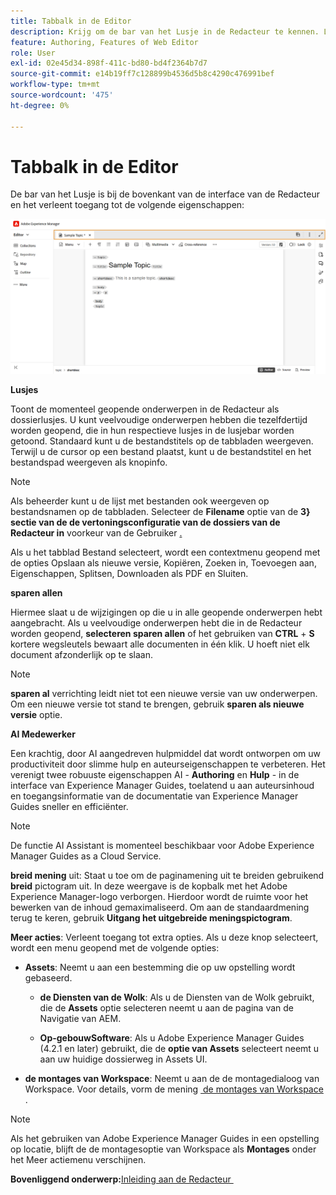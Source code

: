 ```yaml
---
title: Tabbalk in de Editor
description: Krijg om de bar van het Lusje in de Redacteur te kennen. Leer meer over de Editor-interface en -functies in Adobe Experience Manager Guides.
feature: Authoring, Features of Web Editor
role: User
exl-id: 02e45d34-898f-411c-bd80-bd4f2364b7d7
source-git-commit: e14b19ff7c128899b4536d5b8c4290c476991bef
workflow-type: tm+mt
source-wordcount: '475'
ht-degree: 0%

---
```


# Tabbalk in de Editor

De bar van het Lusje is bij de bovenkant van de interface van de Redacteur en het verleent toegang tot de volgende eigenschappen:

![](./images/web-editor-tab-bar.png)

**Lusjes**

Toont de momenteel geopende onderwerpen in de Redacteur als dossierlusjes. U kunt veelvoudige onderwerpen hebben die tezelfdertijd worden geopend, die in hun respectieve lusjes in de lusjebar worden getoond. Standaard kunt u de bestandstitels op de tabbladen weergeven. Terwijl u de cursor op een bestand plaatst, kunt u de bestandstitel en het bestandspad weergeven als knopinfo.

>[!NOTE]
>
> Als beheerder kunt u de lijst met bestanden ook weergeven op bestandsnamen op de tabbladen. Selecteer de **Filename** optie van de **3&rbrace; sectie van de de vertoningsconfiguratie van de dossiers van de Redacteur in** voorkeur van de Gebruiker [.](./intro-home-page.md#user-preferences)

Als u het tabblad Bestand selecteert, wordt een contextmenu geopend met de opties Opslaan als nieuwe versie, Kopiëren, Zoeken in, Toevoegen aan, Eigenschappen, Splitsen, Downloaden als PDF en Sluiten.

**sparen allen**

Hiermee slaat u de wijzigingen op die u in alle geopende onderwerpen hebt aangebracht. Als u veelvoudige onderwerpen hebt die in de Redacteur worden geopend, **selecteren sparen allen** of het gebruiken van **CTRL** + **S** kortere wegsleutels bewaart alle documenten in één klik. U hoeft niet elk document afzonderlijk op te slaan.

>[!NOTE]
>
> **sparen al** verrichting leidt niet tot een nieuwe versie van uw onderwerpen. Om een nieuwe versie tot stand te brengen, gebruik **sparen als nieuwe versie** optie.

**AI Medewerker**

Een krachtig, door AI aangedreven hulpmiddel dat wordt ontworpen om uw productiviteit door slimme hulp en auteurseigenschappen te verbeteren. Het verenigt twee robuuste eigenschappen AI - **Authoring** en **Hulp** - in de interface van Experience Manager Guides, toelatend u aan auteursinhoud en toegangsinformatie van de documentatie van Experience Manager Guides sneller en efficiënter.

>[!NOTE]
>
> De functie AI Assistant is momenteel beschikbaar voor Adobe Experience Manager Guides as a Cloud Service.

**breid mening** uit: Staat u toe om de paginamening uit te breiden gebruikend **breid** pictogram uit. In deze weergave is de kopbalk met het Adobe Experience Manager-logo verborgen. Hierdoor wordt de ruimte voor het bewerken van de inhoud gemaximaliseerd. Om aan de standaardmening terug te keren, gebruik **Uitgang het uitgebreide meningspictogram**.

**Meer acties**: Verleent toegang tot extra opties. Als u deze knop selecteert, wordt een menu geopend met de volgende opties:

- **Assets**: Neemt u aan een bestemming die op uw opstelling wordt gebaseerd.
   - **de Diensten van de Wolk**: Als u de Diensten van de Wolk gebruikt, die de **Assets** optie selecteren neemt u aan de pagina van de Navigatie van AEM.

   - **Op-gebouwSoftware**: Als u Adobe Experience Manager Guides (4.2.1 en later) gebruikt, die de **optie van Assets** selecteert neemt u aan uw huidige dossierweg in Assets UI.
- **de montages van Workspace**: Neemt u aan de de montagedialoog van Workspace. Voor details, vorm de mening [&#x200B; de montages van Workspace &#x200B;](../cs-install-guide/workspace-settings.md).

>[!NOTE]
>
> Als het gebruiken van Adobe Experience Manager Guides in een opstelling op locatie, blijft de de montagesoptie van Workspace als **Montages** onder het Meer actiemenu verschijnen.

**Bovenliggend onderwerp:**&#x200B;[&#x200B; Inleiding aan de Redacteur &#x200B;](web-editor.md)
